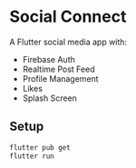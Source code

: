 # Social Connect

A Flutter social media app with:
- Firebase Auth
- Realtime Post Feed
- Profile Management
- Likes
- Splash Screen

## Setup

```bash
flutter pub get
flutter run
